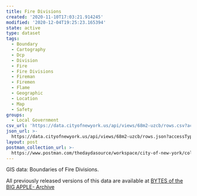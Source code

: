 ```yaml
---
title: Fire Divisions
created: '2020-11-10T17:03:21.914245'
modified: '2020-12-04T19:25:23.165394'
state: active
type: dataset
tags:
  - Boundary
  - Cartography
  - Dcp
  - Division
  - Fire
  - Fire Divisions
  - Fireman
  - Firemen
  - Flame
  - Geographic
  - Location
  - Map
  - Safety
groups:
  - Local Government
csv_url: 'https://data.cityofnewyork.us/api/views/68m2-uzcb/rows.csv?accessType=DOWNLOAD'
json_url: >-
  https://data.cityofnewyork.us/api/views/68m2-uzcb/rows.json?accessType=DOWNLOAD
layout: post
postman_collection_url: >-
  https://www.postman.com/thedaydasource/workspace/city-of-new-york/collection/15909983-e848aa92-afa2-4ac0-a16e-25f6c428c785
---
```

GIS data: Boundaries of Fire Divisions.

All previously released versions of this data are available at <a href="https://www1.nyc.gov/site/planning/data-maps/open-data/bytes-archive.page?sorts[year]=0">BYTES of the BIG APPLE- Archive</a>
